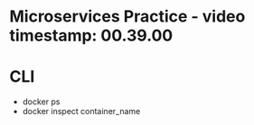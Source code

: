 # Microservices Practice - video timestamp: 00.39.00

# CLI

- docker ps
- docker inspect container_name
